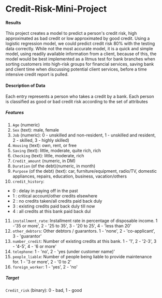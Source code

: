 # Credit-Risk-Mini-Project

#### Results
This project creates a model to predict a person's credit risk, high approximated as bad credit or low approximated by good credit. Using a logistic regression model, we could predict credit risk 80% with the testing data correctly. While not the most accurate model, it is a quick and simple model, using readily available information from a client, because of this, the model would be best implemented as a litmus test for bank branches when sorting customers into high-risk groups for financial services, saving bank and client time when discussing potential client services, before a time intensive credit report is pulled.   


#### Description of Data
Each entry represents a person who takes a credit by a bank. Each person is classified as good or bad credit risk according to the set of attributes
##### Features
1. `Age` (numeric)
2. `Sex` (text): male, female
3. `Job` (numeric): 0 - unskilled and non-resident, 1 - unskilled and resident, 2 - skilled,  3 - highly skilled)
4. `Housing` (text): own, rent, or free
5. `Saving` (text): little, moderate, quite rich, rich
6. `Checking` (text): little, moderate, rich
7. `Credit_amount` (numeric, in DM)
8. `Duration` (of the debt)(numeric, in month)
9. `Purpose` (of the debt) (text): car, furniture/equipment, radio/TV, domestic appliances, repairs, education, business, vacation/others
10. `credit_history`: 
   * 0 : delay in paying off in the past       
   * 1 : critical account/other credits elsewhere
   * 2 : no credits taken/all credits paid back duly
   * 3 : existing credits paid back duly till now
   * 4 : all credits at this bank paid back dul
11. `installment_rate`: Installment rate in percentage of disposable income. 
1 -'35 or more', 2 - '25 to 35', 3 - '20 to 25', 4 - 'less than 20'
12. `other_debtors`: Other debtors / guarantors. 1 - 'none', 2 - 'co-applicant', 3 - 'guarantor'
13. `number_credit`: Number of existing credits at this bank. 1 - '1', 2 - '2-3', 3 - '4-5', 4 - '6 or more'
14. `telephone`: 1 - 'no', 2 - 'yes (under customer name)'
15. `people_liable`: Number of people being liable to provide maintenance for. 1 - '3 or more', 2 - '0 to 2'
16. `foreign_worker`: 1 - 'yes', 2 - 'no'

##### Target
`Credit_risk` (binary): 0 - bad, 1 - good
